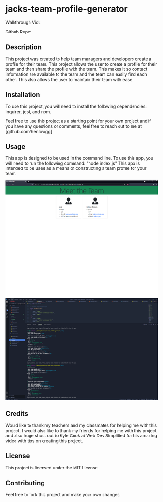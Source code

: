 # jacks-team-profile-generator

Walkthrough Vid: 

Github Repo: 

## Description

This project was created to help team managers and developers create a profile for their team. This project allows the user to create a profile for their team and then share the profile with the team. This makes it so contact information are available to the team and the team can easily find each other. This also allows the user to maintain their team with ease.

## Installation

To use this project, you will need to install the following dependencies:
inquirer, jest, and npm.

Feel free to use this project as a starting point for your own project and if you have any questions or comments, feel free to reach out to me at [github.com/henlowgg]

## Usage

This app is designed to be used in the command line. To use this app, you will need to run the following command: "node index.js"
This app is intended to be used as a means of constructing a team profile for your team.

![screenshot](assets/images/webpage.png)
![screenshot](assets/images/code.png)

## Credits

Would like to thank my teachers and my classmates for helping me with this project. I would also like to thank my friends for helping me with this project and also huge shout out to Kyle Cook at Web Dev Simplified for his amazing video with tips on creating this project.

## License

This project is licensed under the MIT License.

## Contributing

Feel free to fork this project and make your own changes. 
